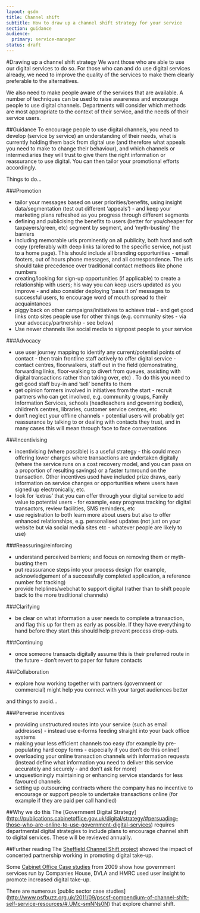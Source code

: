 ```yaml
---
layout: gsdm
title: Channel shift
subtitle: How to draw up a channel shift strategy for your service
section: guidance
audience: 
  primary: service-manager
status: draft
---
```

    
#Drawing up a channel shift strategy
We want those who are able to use our digital services to do so. For those who can and do use digital services already, we need to improve the quality of the services to make them clearly preferable to the alternatives.

We also need to make people aware of the services that are available. A number of techniques can be used to raise awareness and encourage people to use digital channels. Departments will consider which methods are most appropriate to the context of their service, and the needs of their service users.

##Guidance
To encourage people to use digital channels, you need to develop (service by service) an understanding of their needs, what is currently holding them back from digital use (and therefore what appeals you need to make to change their behaviour), and which channels or intermediaries they will trust to give them the right information or reassurance to use digital.  You can then tailor your promotional efforts accordingly.

Things to do...

###Promotion
- tailor your messages based on user priorities/benefits, using insight data/segmentation (test out different ‘appeals’) - and keep your marketing plans refreshed as you progress through different segments
- defining and publicising the benefits to users (better for you/cheaper for taxpayers/green, etc) segment by segment, and ‘myth-busting’ the barriers
- including memorable urls prominently on all publicity, both hard and soft copy (preferably with deep links tailored to the specific service, not just to a home page).  This should include all branding opportunities -  email footers, out of hours phone messages, and all correspondence.  The urls should take precedence over traditional contact methods like phone numbers
- creating/looking for sign-up opportunities (if applicable) to create a relationship with users; his way you can keep users updated as you improve - and also consider deploying ‘pass it on’ messages to successful users, to encourage word of mouth spread to their acquaintances
- piggy back on other campaigns/initiatives to achieve trial - and get good links onto sites people use for other things (e.g. community sites - via your advocacy/partnership - see below)
- Use newer channels like social media to signpost people to your service

###Advocacy
- use user journey mapping to identify any current/potential points of contact - then train frontline staff actively to offer digital service - contact centres, floorwalkers, staff out in the field (demonstrating, forwarding links, floor-walking to divert from queues, assisting with digital transactions rather than taking over, etc) . To do this you need to get good staff buy-in and ‘sell’ benefits to them
- get opinion formers involved in initiatives from the start - recruit partners who can get involved, e.g. community groups, Family Information Services, schools (headteachers and governing bodies), children’s centres, libraries, customer service centres, etc
- don’t neglect your offline channels - potential users will probably get reassurance by talking to or dealing with contacts they trust, and in many cases this will mean through face to face conversations

###Incentivising
- incentivising (where possible) is a useful strategy - this could mean offering lower charges where transactions are undertaken digitally (where the service runs on a cost recovery model, and you can pass on a proportion of resulting savings) or a faster turnround on the transaction. Other incentives used have included prize draws, early information on service changes or opportunities where users have signed up electronically, etc.
- look for ‘extras’ that you can offer through your digital service to add value  to potential users - for example, easy progress tracking for digital transactors, review facilities, SMS reminders, etc
- use registration to both learn more about users but also to offer enhanced relationships, e.g. personalised updates (not just on your website but via social media sites etc - whatever people are likely to use)

###Reassuring/reinforcing
- understand perceived barriers;  and focus on removing them or myth-busting them
- put reassurance steps into your process design (for example, acknowledgement of a successfully completed application, a reference number for tracking)
- provide helplines/webchat to support digital (rather than to shift people back to the more traditional channels)

###Clarifying
- be clear on what information a user needs to complete a transaction, and flag this up for them as early as possible. If they have everything to hand before they start this should help prevent process drop-outs.

###Continuing
- once someone transacts digitally assume this is their preferred route in the future - don’t revert to paper for future contacts

###Collaboration
- explore how working together with partners (government or commercial) might help you connect with your target audiences better

and things to avoid...

###Perverse incentives

- providing unstructured routes into your service (such as email addresses) - instead use e-forms feeding straight into your back office systems
- making your less efficient channels too easy (for example by pre-populating hard copy forms - especially if you don’t do this online!)
- overloading your online transaction channels with information requests (instead define what information you need to deliver this service accurately and securely - and don’t ask for more)
- unquestioningly maintaining or enhancing service standards for less favoured channels
- setting up outsourcing contracts where the company has no incentive to encourage or support people to undertake transactions online (for example if they are paid per call handled)


##Why we do this
The [Government Digital Strategy] (http://publications.cabinetoffice.gov.uk/digital/strategy/#persuading-those-who-are-online-to-use-government-digital-services) requires departmental digital strategies to include plans to encourage channel shift to digital services. These will be reviewed annually.

##Further reading
The [Sheffield Channel Shift project](http://www.pscsf.org.uk/2012/08/channel-shift-helping-people-use-public-services-online/) showed the impact of concerted partnership working in promoting digital take-up.

Some [Cabinet Office Case studies](http://webarchive.nationalarchives.gov.uk/+/http://www.cabinetoffice.gov.uk/media/261356/channel_strategy_cases.pdf) from 2009 show how government services run by Companies House, DVLA and HMRC used user insight to promote increased digital take-up.

There are numerous [public sector case studies] (http://www.psfbuzz.org.uk/2011/09/pscsf-compendium-of-channel-shift-self-service-resources/#.UMc-smNNs0N) that explore channel shift.

